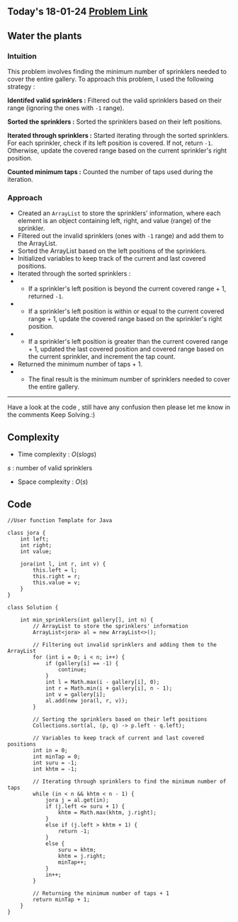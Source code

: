 ## Today's 18-01-24 [Problem Link](https://www.geeksforgeeks.org/problems/water-the-plants--170646/1)
## Water the plants

### Intuition
This problem involves finding the minimum number of sprinklers needed to cover the entire gallery. To approach this problem, I used the following strategy :

**Identifed valid sprinklers :** Filtered out the valid sprinklers based on their range (ignoring the ones with `-1` range).

**Sorted the sprinklers :** Sorted the sprinklers based on their left positions.

**Iterated through sprinklers :** Started iterating through the sorted sprinklers. For each sprinkler, check if its left position is covered. If not, return `-1`. Otherwise, update the covered range based on the current sprinkler's right position.

**Counted minimum taps :** Counted the number of taps used during the iteration.

### Approach

- Created an `ArrayList` to store the sprinklers' information, where each element is an object containing left, right, and value (range) of the sprinkler.
- Filtered out the invalid sprinklers (ones with `-1` range) and add them to the ArrayList.
- Sorted the ArrayList based on the left positions of the sprinklers.
- Initialized variables to keep track of the current and last covered positions.
- Iterated through the sorted sprinklers :
- - If a sprinkler's left position is beyond the current covered range + 1, returned `-1`.
- - If a sprinkler's left position is within or equal to the current covered range + 1, update the covered range based on the sprinkler's right position.
- - If a sprinkler's left position is greater than the current covered range + 1, updated the last covered position and covered range based on the current sprinkler, and increment the tap count.
- Returned the minimum number of taps + 1.
- - The final result is the minimum number of sprinklers needed to cover the entire gallery.

---
Have a look at the code , still have any confusion then please let me know in the comments
Keep Solving.:)

## Complexity
- Time complexity : $O(s log s)$
<!-- Add your time complexity here, e.g. $$O())$$ -->
$s$ : number of valid sprinklers
- Space complexity : $O( s)$
<!-- Add your space complexity here, e.g. $$O(n)$$ -->

## Code
```
//User function Template for Java

class jora {
    int left;
    int right;
    int value;

    jora(int l, int r, int v) {
        this.left = l;
        this.right = r;
        this.value = v;
    }
}

class Solution {
    
    int min_sprinklers(int gallery[], int n) {
        // ArrayList to store the sprinklers' information
        ArrayList<jora> al = new ArrayList<>();

        // Filtering out invalid sprinklers and adding them to the ArrayList
        for (int i = 0; i < n; i++) {
            if (gallery[i] == -1) {
                continue;
            }
            int l = Math.max(i - gallery[i], 0);
            int r = Math.min(i + gallery[i], n - 1);
            int v = gallery[i];
            al.add(new jora(l, r, v));
        }

        // Sorting the sprinklers based on their left positions
        Collections.sort(al, (p, q) -> p.left - q.left);

        // Variables to keep track of current and last covered positions
        int in = 0;
        int minTap = 0;
        int suru = -1;
        int khtm = -1;

        // Iterating through sprinklers to find the minimum number of taps
        while (in < n && khtm < n - 1) {
            jora j = al.get(in);
            if (j.left <= suru + 1) {
                khtm = Math.max(khtm, j.right);
            } 
            else if (j.left > khtm + 1) {
                return -1;
            } 
            else {
                suru = khtm;
                khtm = j.right;
                minTap++;
            }
            in++;
        }

        // Returning the minimum number of taps + 1
        return minTap + 1;
    }
}
```


